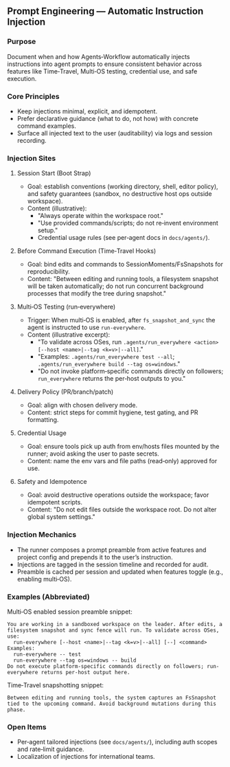 ## Prompt Engineering — Automatic Instruction Injection

### Purpose

Document when and how Agents‑Workflow automatically injects instructions into agent prompts to ensure consistent behavior across features like Time‑Travel, Multi‑OS testing, credential use, and safe execution.

### Core Principles

- Keep injections minimal, explicit, and idempotent.
- Prefer declarative guidance (what to do, not how) with concrete command examples.
- Surface all injected text to the user (auditability) via logs and session recording.

### Injection Sites

1. Session Start (Boot Strap)
   - Goal: establish conventions (working directory, shell, editor policy), and safety guarantees (sandbox, no destructive host ops outside workspace).
   - Content (illustrative):
     - "Always operate within the workspace root."
     - "Use provided commands/scripts; do not re‑invent environment setup."
     - Credential usage rules (see per‑agent docs in `docs/agents/`).

2. Before Command Execution (Time‑Travel Hooks)
   - Goal: bind edits and commands to SessionMoments/FsSnapshots for reproducibility.
   - Content: "Between editing and running tools, a filesystem snapshot will be taken automatically; do not run concurrent background processes that modify the tree during snapshot."

3. Multi‑OS Testing (run‑everywhere)
   - Trigger: When multi‑OS is enabled, after `fs_snapshot_and_sync` the agent is instructed to use `run-everywhere`.
   - Content (illustrative excerpt):
     - "To validate across OSes, run `.agents/run_everywhere <action> [--host <name>|--tag <k=v>|--all]`."
     - "Examples: `.agents/run_everywhere test --all`; `.agents/run_everywhere build --tag os=windows`."
     - "Do not invoke platform‑specific commands directly on followers; `run_everywhere` returns the per‑host outputs to you."

4. Delivery Policy (PR/branch/patch)
   - Goal: align with chosen delivery mode.
   - Content: strict steps for commit hygiene, test gating, and PR formatting.

5. Credential Usage
   - Goal: ensure tools pick up auth from env/hosts files mounted by the runner; avoid asking the user to paste secrets.
   - Content: name the env vars and file paths (read‑only) approved for use.

6. Safety and Idempotence
   - Goal: avoid destructive operations outside the workspace; favor idempotent scripts.
   - Content: "Do not edit files outside the workspace root. Do not alter global system settings."

### Injection Mechanics

- The runner composes a prompt preamble from active features and project config and prepends it to the user’s instruction.
- Injections are tagged in the session timeline and recorded for audit.
- Preamble is cached per session and updated when features toggle (e.g., enabling multi‑OS).

### Examples (Abbreviated)

Multi‑OS enabled session preamble snippet:

```
You are working in a sandboxed workspace on the leader. After edits, a filesystem snapshot and sync fence will run. To validate across OSes, use:
  run-everywhere [--host <name>|--tag <k=v>|--all] [--] <command>
Examples:
  run-everywhere -- test
  run-everywhere --tag os=windows -- build
Do not execute platform-specific commands directly on followers; run-everywhere returns per-host output here.
```

Time‑Travel snapshotting snippet:

```
Between editing and running tools, the system captures an FsSnapshot tied to the upcoming command. Avoid background mutations during this phase.
```

### Open Items

- Per‑agent tailored injections (see `docs/agents/`), including auth scopes and rate‑limit guidance.
- Localization of injections for international teams.
